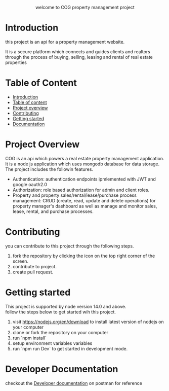 <p><center>welcome to <bold><blue>COG</blue></bold> property management project</center></p>
<h1>Introduction</h1>
<p>this project is an api for a property management website.</p>
<p>It is a secure platform which connects and guides clients and realtors through the process of buying, selling, leasing and rental of real estate properties</p>
<h1 id="tableOfContent" >Table of Content</h1>
<ul>
  <li><a href="#introduction" >Introduction</a></li>
  <li><a href="#tableOfContent" >Table of content</a></li>
  <li><a href="#Overview" >Project overview</a></li>
  <li><a href="#Contributing" >Contributing</a></li>
  <li><a href="#getting-started" >Getting started</a></li>
  <li><a href="#Documentation" >Documentation</a></li>
</ul>
<h1 id="Overview" >Project Overview</h1>
<p>COG is an api which powers a real estate property management application. It is a node js application which uses mongodb database for data storage. The project includes the followin features.
  <ul>
    <li>Authentication: authentication endpoints ipmlemented with JWT and google oauth2.0</li>
    <li>Authorization: role based authorization for admin and client roles.</li>
    <li>Property and property sales/rental/lease/purchase process management: CRUD (create, read, update and delete operations) for property manager's dashboard as well as manage and monitor sales, lease, rental, and purchase processes.</li>
  </ul>
  <h1 id="Contributing" >Contributing</h1>
  <p>you can contribute to this project through the following steps.</p>
  <ol>
    <li>fork the repository by clicking the icon on the top right corner of the screen.</li>
    <li>contribute to project.</li>
    <li>create pull request.</li>
  </ol>
<h1 id="getting-started" >Getting started</h1>
<p>This project is supported by node version 14.0 and above.<br>
  follow the steps below to get started wih this project.
  <ol>
    <li>
  visit <a href="https://nodejs.org/en/download" >https://nodejs.org/en/download</a> to install latest version of nodejs on your computer</li>
    <li>clone or fork the repository on your computer</li>
    <li>run `npm install`</li>
    <li>setup environment variables variables</li>
    <li>run `npm run Dev` to get started in development mode.</li>
  </ol>
</p>
<h1 id="Documentation" >Developer Documentation</h1>
<p>
  checkout the 
<a href="https://documenter.getpostman.com/view/20519100/2s9YC5yCY1" >Developer documentation</a> on postman for reference
</p>
